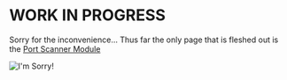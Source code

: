 # WORK IN PROGRESS

Sorry for the inconvenience... Thus far the only page that is fleshed out is the [Port Scanner Module](portscanner.md)

![I'm Sorry!](https://media.giphy.com/media/RFDXes97gboYg/source.gif)
